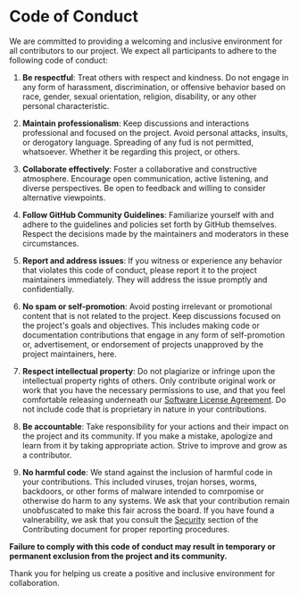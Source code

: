 # Code of Conduct

We are committed to providing a welcoming and inclusive environment for all contributors to our project. We expect all participants to adhere to the following code of conduct:

1. **Be respectful**: Treat others with respect and kindness. Do not engage in any form of harassment, discrimination, or offensive behavior based on race, gender, sexual orientation, religion, disability, or any other personal characteristic.

2. **Maintain professionalism**: Keep discussions and interactions professional and focused on the project. Avoid personal attacks, insults, or derogatory language.  Spreading of any fud is not permitted, whatsoever. Whether it be regarding this project, or others.

3. **Collaborate effectively**: Foster a collaborative and constructive atmosphere. Encourage open communication, active listening, and diverse perspectives. Be open to feedback and willing to consider alternative viewpoints.

4. **Follow GitHub Community Guidelines**: Familiarize yourself with and adhere to the guidelines and policies set forth by GitHub themselves. Respect the decisions made by the maintainers and moderators in these circumstances.

5. **Report and address issues**: If you witness or experience any behavior that violates this code of conduct, please report it to the project maintainers immediately. They will address the issue promptly and confidentially.

6. **No spam or self-promotion**: Avoid posting irrelevant or promotional content that is not related to the project. Keep discussions focused on the project's goals and objectives.  This includes making code or documentation contributions that engage in any form of self-promotion or, advertisement, or endorsement of projects unapproved by the project maintainers, here.

7. **Respect intellectual property**: Do not plagiarize or infringe upon the intellectual property rights of others. Only contribute original work or work that you have the necessary permissions to use, and that you feel comfortable releasing underneath our [Software License Agreement](LICENSE.md). Do not include code that is proprietary in nature in your contributions.

8. **Be accountable**: Take responsibility for your actions and their impact on the project and its community. If you make a mistake, apologize and learn from it by taking appropriate action. Strive to improve and grow as a contributor.

9. **No harmful code**: We stand against the inclusion of harmful code in your contributions.  This included viruses, trojan horses, worms, backdoors, or other forms of malware intended to comrpomise or otherwise do harm to any systems.  We ask that your contribution remain unobfuscated to make this fair across the board.  If you have found a valnerability, we ask that you consult the [Security](CODE_OF_CONDUCT.md#security) section of the Contributing  document for proper reporting procedures.

**Failure to comply with this code of conduct may result in temporary or permanent exclusion from the project and its community.**

Thank you for helping us create a positive and inclusive environment for collaboration.